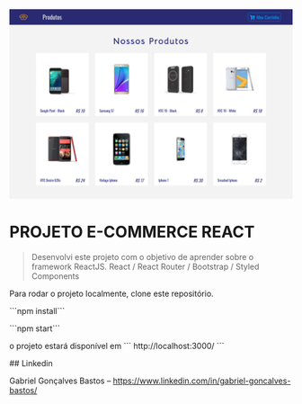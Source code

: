 <img src="./projeto-ecomerce.png">

# PROJETO E-COMMERCE REACT
> Desenvolvi este projeto com o objetivo de aprender sobre o framework ReactJS.
> React / React Router / Bootstrap / Styled Components

<p> Para rodar o projeto localmente, clone este repositório. </p>
<p> ```npm install``` </p>
<p> ```npm start``` </p>
<p>o projeto estará disponível em ``` http://localhost:3000/ ``` </p>
## Linkedin

Gabriel Gonçalves Bastos – https://www.linkedin.com/in/gabriel-goncalves-bastos/

